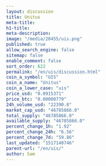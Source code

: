 ```yaml
---
layout: discussion
title: Unitus
meta-title: 
h1-title: 
meta-description: 
image: "/media/20455/uis.png"
published: true
allow_search_engine: false
sitemap: false
enable_comment: false
sort_order: 622
permalink: "/en/uis/discussion.html"
coin_a_symbol: "UIS"
coin_a_name: "Unitus"
coin_a_lower_case: "uis"
price_usd: "0.0915371"
price_btc: "0.00000779"
24h_volume_usd: "22390.8"
market_cap_usd: "46785866.0"
total_supply: "46785866.0"
available_supply: "46785866.0"
percent_change_1h: "1.92"
percent_change_24h: "6.56"
percent_change_7d: "59.86"
last_updated: "1517140746"
parent-url: "/en/uis/"
author: Sam
---
```


